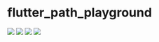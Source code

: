 # flutter_path_playground

![](https://file.io/XiP7dDieOmbo) ![](https://file.io/M2xuw0qkEYqw)
![](https://file.io/od27wucJxqR2) ![](https://file.io/tBLVQmuiKrDs)